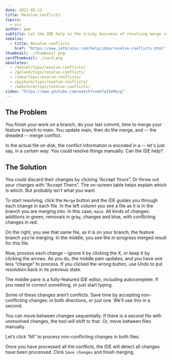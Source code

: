 ```yaml
---
date: 2023-05-13
title: Resolve Conflicts
topics:
  - vcs
author: pwe
subtitle: Let the IDE help in the tricky business of resolving merge conflicts.
seealso:
  - title: Resolve conflicts
    href: "https://www.jetbrains.com/help/idea/resolve-conflicts.html"
thumbnail: ./thumbnail.png
cardThumbnail: ./card.png
obsoletes:
  - /dotnet/tips/resolve-conflicts/
  - /goland/tips/resolve-conflicts/
  - /idea/tips/resolve-conflicts/
  - /pycharm/tips/resolve-conflicts/
  - /webstorm/tips/resolve-conflicts/
video: "https://www.youtube.com/watch?v=mSfq1SoMocg"
---
```


## The Problem

You finish your work on a branch, do your last commit, time to merge your feature branch to main.
You update main, then do the merge, and -- the dreaded -- merge conflict.

In the actual file on disk, the conflict information is encoded in a -- let's just say, in a _certain_ way.
You could resolve things manually.
Can the IDE help?

## The Solution

You could discard their changes by clicking “Accept Yours”.
Or throw out your changes with “Accept Theirs”.
The on-screen table helps explain which is which.
But probably isn't what you want.

To start resolving, click the `Merge` button and the IDE guides you through each change in each file.
In the left column you see a file as it is in the branch you are merging into.
In this case, `main`.
All kinds of changes: additions in green, removals in gray, changes and blue, with conflicting changes in red.

On the right, you see that same file, as it is on your branch, the feature branch you’re merging.
In the middle, you see the in-progress merged result for this file.

Now, process each change – ignore it by clicking the X, or keep it by clicking the arrows.
As you do, the middle pain updates, and you have one less “change” to process.
If you clicked the wrong button, use Undo to put resolution back in its previous state.

The middle pane is a fully-featured IDE editor, including autocomplete.
If you need to correct something, or just start typing.

Some of these changes aren’t conflicts.
Save time by accepting non-conflicting changes: in both directions, or just one.
We’ll use this in a second.

You can move between changes sequentially.
If there is a second file with unresolved changes, the tool will shift to that.
Or, move between files manually.

Let’s click “All” to process non-conflicting changes in both files.

Once you have processed all the conflicts, the IDE will detect all changes have been processed.
Click `Save changes` and finish merging.
